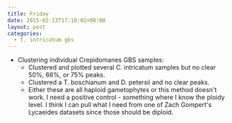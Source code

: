 ```yaml
---
title: Friday
date: 2015-02-13T17:10:02+00:00
layout: post
categories:
  - t. intricatum gbs
---
```

  * Clustering individual Crepidomanes GBS samples:
      * Clustered and plotted several C. intricatum samples but no clear 50%, 66%, or 75% peaks.
      * Clustered a T. boschianum and D. petersii and no clear peaks.
      * Either these are all haploid gametophytes or this method doesn't work. I need a positive control - something where I know the ploidy level. I think I can pull what I need from one of Zach Gompert's Lycaeides datasets since those should be diploid.
